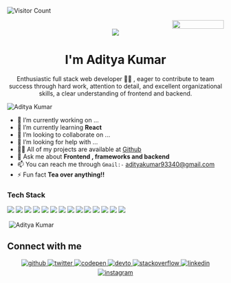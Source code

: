 ![Visitor Count](https://profile-counter.glitch.me/aditya-kumar-129/count.svg)
<div style="text-align: right">
  <img
    src="https://jojoee.jojoee.com/api/utcnow?refresh"
    width="120"
    height="20"
  />
</div>


<!-- <h1 align="center">Hi 👋, I'm Aditya Kumar\</h1> -->
<div align="center">
<img src="https://user-images.githubusercontent.com/42115530/92640221-9728ca00-f2fa-11ea-8994-c72b26e937de.gif" align="center"/>
</div>
<h1 align="center">I'm Aditya Kumar</h1>
<p align="center">Enthusiastic full stack web developer 👨‍💻 </a>, eager to contribute to team success through hard work, attention to detail, and
excellent organizational skills, a clear understanding of frontend and backend.</p>


<p align="left"> <img src="https://komarev.com/ghpvc/?username=aditya-kumar-129" alt="Aditya Kumar" /> </p>

- 🔭 I’m currently working on ...
- 🌱 I’m currently learning **React**
- 👯 I’m looking to collaborate on ...
- 🤝 I’m looking for help with ...
- 👨‍💻 All of my projects are available at [Github](https://github.com/aditya-kumar-129)
- 💬 Ask me about **Frontend , frameworks and backend**
- 📫 You can reach me through `Gmail:-` adityakumar93340@gmail.com
- ⚡ Fun fact **Tea over anything!!**

### Tech Stack

<p align="left">
  <img
    src="https://img.shields.io/badge/HTML-239120?style=for-the-badge&logo=html5&logoColor=white"
  />
  <img
    src="https://img.shields.io/badge/CSS-239120?&style=for-the-badge&logo=css3&logoColor=white"
  />
  <img
    src="https://img.shields.io/badge/JavaScript-F7DF1E?style=for-the-badge&logo=javascript&logoColor=black"
  />
  <img
    src="https://img.shields.io/badge/C-00599C?style=for-the-badge&logo=c&logoColor=white"
  />
  <img
    src="https://img.shields.io/badge/C%2B%2B-00599C?style=for-the-badge&logo=c%2B%2B&logoColor=white"
  />
  <img
    src="https://img.shields.io/badge/Python-3776AB?style=for-the-badge&logo=python&logoColor=white"
  />
  <img
    src="https://img.shields.io/badge/React-20232A?style=for-the-badge&logo=react&logoColor=61DAFB"
  />
  <img
    src="https://img.shields.io/badge/React_Native-20232A?style=for-the-badge&logo=react&logoColor=61DAFB"
  />
  <img
    src="https://img.shields.io/badge/Bootstrap-563D7C?style=for-the-badge&logo=bootstrap&logoColor=white"
  />
  <img
    src="https://img.shields.io/badge/React_Router-CA4245?style=for-the-badge&logo=react-router&logoColor=white"
  />
  <img
    src="https://img.shields.io/badge/MySQL-00000F?style=for-the-badge&logo=mysql&logoColor=white"
  />
  <img
    src="https://img.shields.io/badge/SQLite-07405E?style=for-the-badge&logo=sqlite&logoColor=white"
  />
  <img
    src="https://img.shields.io/badge/Netlify-00C7B7?style=for-the-badge&logo=netlify&logoColor=white"
  />
  <img
    src="https://img.shields.io/badge/Heroku-430098?style=for-the-badge&logo=heroku&logoColor=white"
  />
</p>


<p>&nbsp;<img align="center" src="https://github-readme-stats.vercel.app/api?username=aditya-kumar-129&show_icons=true&theme=radical" alt="Aditya Kumar" /></p>

## Connect with me  

<div align="center">
  <a href="https://github.com/aditya-kumar-129" target="_blank">
    <img
      src="https://img.shields.io/badge/github-%2324292e.svg?&style=for-the-badge&logo=github&logoColor=white"
      alt="github"
      style="margin-bottom: 5px"
    />
  </a>
  <a href="https://twitter.com/adityakumar129" target="_blank">
    <img
      src="https://img.shields.io/badge/twitter-%2300acee.svg?&style=for-the-badge&logo=twitter&logoColor=white"
      alt="twitter"
      style="margin-bottom: 5px"
    />
  </a>
  <a href="https://codepen.io/aditya_kumar_129" target="_blank">
    <img
      src="https://img.shields.io/badge/codepen-%23131417.svg?&style=for-the-badge&logo=codepen&logoColor=white"
      alt="codepen"
      style="margin-bottom: 5px"
    />
  </a>
  <a href="https://dev.to/aditya_kumar_129" target="_blank">
    <img
      src="https://img.shields.io/badge/dev.to-%2308090A.svg?&style=for-the-badge&logo=dev.to&logoColor=white"
      alt="devto"
      style="margin-bottom: 5px"
    />
  </a>
  <a
    href="https://stackoverflow.com/users/16369432/aditya-kumar"
    target="_blank"
  >
    <img
      src="https://img.shields.io/badge/stackoverflow-%23F28032.svg?&style=for-the-badge&logo=stackoverflow&logoColor=white"
      alt="stackoverflow"
      style="margin-bottom: 5px"
    />
  </a>
  <a href="https://www.linkedin.com/in/aditya-kumar-406289194/" target="_blank">
    <img
      src="https://img.shields.io/badge/linkedin-%231E77B5.svg?&style=for-the-badge&logo=linkedin&logoColor=white"
      alt="linkedin"
      style="margin-bottom: 5px"
    />
  </a>
  <a href="https://www.instagram.com/aditya_kumar_129/" target="_blank">
    <img
      src="https://img.shields.io/badge/instagram-%23000000.svg?&style=for-the-badge&logo=instagram&logoColor=white"
      alt="instagram"
      style="margin-bottom: 5px"
    />
  </a>
</div>
